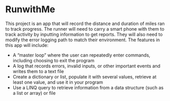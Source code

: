 ﻿# RunwithMe

This project is an app that will record the distance and duration of miles ran to track progress. The
runner will need to carry a smart phone with them to track activity by inputting information to get reports. They will also need to modify the error logging path to match
their environment.
The features in this app will include:
* A “master loop” where the user can repeatedly enter commands, including choosing to exit the program
* A log that records errors, invalid inputs, or other important events and writes them to a text file
* Create a dictionary or list, populate it with several values, retrieve at least one value, and use it in your program
* Use a LINQ query to retrieve information from a data structure (such as a list or array) or file